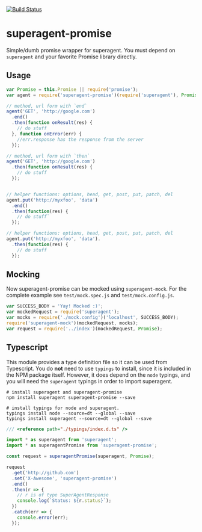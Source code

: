 [![Build Status](https://img.shields.io/travis/lightsofapollo/superagent-promise/master.svg)](https://travis-ci.org/lightsofapollo/superagent-promise)

superagent-promise
==================

Simple/dumb promise wrapper for superagent. You must depend on `superagent` and your favorite Promise library directly.


## Usage

```js
var Promise = this.Promise || require('promise');
var agent = require('superagent-promise')(require('superagent'), Promise);

// method, url form with `end`
agent('GET', 'http://google.com')
  .end()
  .then(function onResult(res) {
    // do stuff
  }, function onError(err) {
    //err.response has the response from the server
  });

// method, url form with `then`
agent('GET', 'http://google.com')
  .then(function onResult(res) {
    // do stuff
  });


// helper functions: options, head, get, post, put, patch, del
agent.put('http://myxfoo', 'data')
  .end()
  .then(function(res) {
    // do stuff`
  });

// helper functions: options, head, get, post, put, patch, del
agent.put('http://myxfoo', 'data').
  .then(function(res) {
    // do stuff
  });
```

## Mocking

Now superagent-promise can be mocked using `superagent-mock`. For the complete example see
`test/mock.spec.js` and `test/mock.config.js`.

```js
var SUCCESS_BODY = 'Yay! Mocked :)';
var mockedRequest = require('superagent');
var mocks = require('./mock.config')('localhost', SUCCESS_BODY);
require('superagent-mock')(mockedRequest, mocks);
var request = require('../index')(mockedRequest, Promise);
```

## Typescript

This module provides a type definition file so it can be used from Typescript.
You do **not** need to use `typings` to install, since it is included in the
NPM package itself. However, it does depend on the `node` typings, and you
will need the `superagent` typings in order to import superagent.

```
# install superagent and superagent-promise
npm install superagent superagent-promise --save

# install typings for node and superagent.
typings install node --source=dt --global --save
typings install superagent --source=dt --global --save
```

```typescript
/// <reference path="./typings/index.d.ts" />

import * as superagent from 'superagent';
import * as superagentPromise from 'superagent-promise';

const request = superagentPromise(superagent, Promise);

request
  .get('http://github.com')
  .set('X-Awesome', 'superagent-promise')
  .end()
  .then(r => {
    // r is of type SuperAgentResponse
    console.log(`Status: ${r.status}`);
  })
  .catch(err => {
    console.error(err);
  });
```

